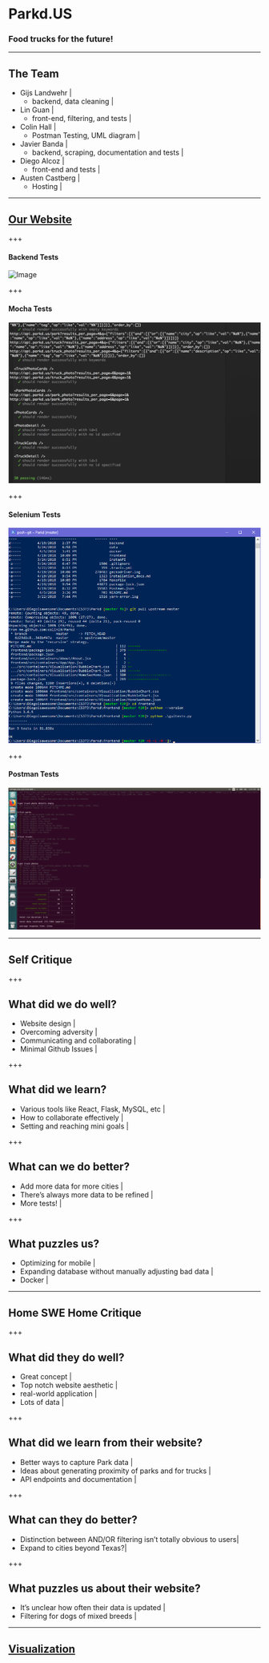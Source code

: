# Parkd.US

### Food trucks for the future!

---

## The Team
- Gijs Landwehr |
  + backend, data cleaning |
- Lin Guan |
  + front-end, filtering, and tests |
- Colin Hall |
  + Postman Testing, UML diagram |
- Javier Banda |
  + backend, scraping, documentation and tests |
- Diego Alcoz |
  + front-end and tests |
- Austen Castberg |
  + Hosting |

---

## [Our Website](http://Parkd.US)

+++

#### Backend Tests
![Image](GitPitch_images/BackendTests.png)

+++

#### Mocha Tests
![Image](GitPitch_images/MochaTests.png)

+++

#### Selenium Tests
![Image](GitPitch_images/SeleniumTests.png)

+++

#### Postman Tests
![Image](GitPitch_images/PostmanTests.png)

---

## Self Critique

+++

## What did we do well?
- Website design |
- Overcoming adversity |
- Communicating and collaborating |
- Minimal Github Issues |

+++

## What did we learn?
- Various tools like React, Flask, MySQL, etc |
- How to collaborate effectively |
- Setting and reaching mini goals |

+++

## What can we do better?
- Add more data for more cities |
- There’s always more data to be refined |
- More tests! |

+++

## What puzzles us?
- Optimizing for mobile |
- Expanding database without manually adjusting bad data |
- Docker |

---

## Home SWE Home Critique

+++

##  What did they do well?
- Great concept |
- Top notch website aesthetic |
- real-world application |
- Lots of data |

+++

## What did we learn from their website?
- Better ways to capture Park data |
- Ideas about generating proximity of parks and for trucks |
- API endpoints and documentation |

+++

## What can they do better?
- Distinction between AND/OR filtering isn’t totally obvious to users|
- Expand to cities beyond Texas?|

+++

## What puzzles us about their website?
- It’s unclear how often their data is updated |
- Filtering for dogs of mixed breeds |


---

## [Visualization](https://pleaseworkD3)
